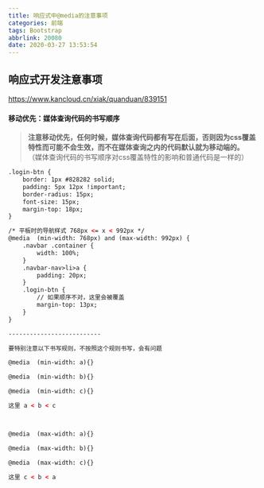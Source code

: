 ```yaml
---
title: 响应式中@media的注意事项
categories: 前端
tags: Bootstrap
abbrlink: 20080
date: 2020-03-27 13:53:54
---
```


## 响应式开发注意事项

https://www.kancloud.cn/xiak/quanduan/839151

#### 移动优先：媒体查询代码的书写顺序

> **注意移动优先，任何时候，媒体查询代码都有写在后面，否则因为css覆盖特性而可能不会生效，而不在媒体查询之内的代码默认就为移动端的。** （媒体查询代码的书写顺序对css覆盖特性的影响和普通代码是一样的）

```html
.login-btn {
    border: 1px #828282 solid;
    padding: 5px 12px !important;
    border-radius: 15px;
    font-size: 15px;
    margin-top: 18px;
}

/* 平板时的导航样式 768px <= x < 992px */
@media  (min-width: 768px) and (max-width: 992px) {
    .navbar .container {
        width: 100%;
    }
    .navbar-nav>li>a {
        padding: 20px;
    }
    .login-btn {
        // 如果顺序不对，这里会被覆盖
        margin-top: 13px;
    }
}

--------------------------

要特别注意以下书写规则，不按照这个规则书写，会有问题

@media  (min-width: a){}

@media  (min-width: b){}

@media  (min-width: c){}

这里 a < b < c



@media  (max-width: a){}

@media  (max-width: b){}

@media  (max-width: c){}

这里 c < b < a
```





